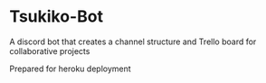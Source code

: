# Tsukiko-Bot
A discord bot that creates a channel structure and Trello board for collaborative projects

Prepared for heroku deployment

